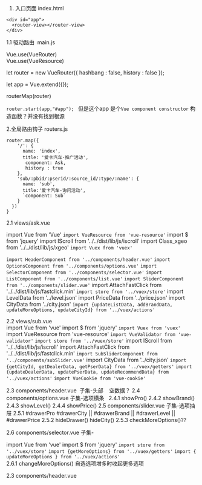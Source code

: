 1. 入口页面   index.html

```
<div id="app">
  <router-view></router-view>
</div>

```  

1.1 驱动路由  main.js  
  
  Vue.use(VueRouter)  
  Vue.use(VueResource)

  let router = new VueRouter({
    hashbang : false,
    history : false
  });

  let app = Vue.extend({});

  routerMap(router)  
    
    
`router.start(app,"#app"); ` 但是这个app 是个`Vue component constructor` 构造函数？并没有找到根源    



2.全局路由钩子  routers.js  

    router.map({
        '/': {
          name: 'index',
          title: '爱卡汽车-推广活动',
           component: Ask,
           history : true
        },
        'sub/:pbid/:pserid/:source_id/:type/:name': {
          name: 'sub',
          title:'爱卡汽车-询问活动',
          `component: Sub`
        }
      })
    }      
  
  
2.1 views/ask.vue  

  import Vue from 'Vue'
  `import VueResource from 'vue-resource'`
  import $ from 'jquery'
  import IScroll from '../../dist/lib/js/iscroll'
  import Class_xgeo from '../../dist/lib/js/xgeo'
  `import Vuex from 'vuex'`  
  
  `import HeaderComponent from '../components/header.vue'`
  `import OptionsComponent from '../components/options.vue'`
  `import SelectorComponent from '../components/selector.vue'`
  `import ListComponent from '../components/list.vue'`
  `import SliderComponent from '../components/slider.vue'`
  import AttachFastClick from '../../dist/lib/js/fastclick.min'
  `import store from '../vuex/store'`
  import LevelData from '../level.json'
  import PriceData from '../price.json'
  import CityData from '../city.json'
  `import {updateListData, addBrandData, updateMoreOptions, updateCityId} from '../vuex/actions'`    
  
2.2 views/sub.vue  
  import Vue from 'vue'
  import $ from 'jquery'
  `import Vuex from 'vuex'`
  import VueResource from 'vue-resource'
  `import VueValidator from 'vue-validator'`
  `import store from '../vuex/store'`
  import IScroll from '../../dist/lib/js/iscroll'
  import AttachFastClick from '../../dist/lib/js/fastclick.min'
  `import SubSliderComponent from '../components/subSlider.vue'`
  import CityData from '../city.json'
  `import {getCityId, getDealerData, getPserData} from '../vuex/getters'`
  `import {updateDealerData, updatePserData, updateRecommendData} from '../vuex/actions'`
  `import VueCookie from 'vue-cookie'`  
  
2.3 components/header.vue  子集-头部
    空数据？
2.4 components/options.vue 子集-选项横条
    2.4.1 showPro()
    2.4.2 showBrand()
    2.4.3 showLevel()
    2.4.4 showPrice()
2.5 components/slider.vue 子集-选项抽屉
    2.5.1 #drawerPro #drawerCity || #drawerBrand || #drawerLevel || #drawerPrice
    2.5.2 hideDrawer() hideCity()
    2.5.3 checkMoreOptions()??    
    
    
2.6 components/selector.vue 子集-  

  import Vue from 'vue'
  import $ from 'jquery'
  `import store from '../vuex/store'`
  `import {getMoreOptions} from '../vuex/getters'`
  `import { updateMoreOptions } from '../vuex/actions'`  
  2.6.1 changeMoreOptions() 自选选项增多时收起更多选项

2.3 components/header.vue
